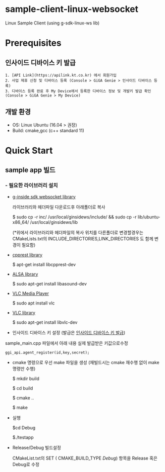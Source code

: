 # sample-client-linux-websocket
Linux Sample Client (using g-sdk-linux-ws lib)
# Prerequisites

## 인사이드 디바이스 키 발급
    1. [API Link](https://apilink.kt.co.kr) 에서 회원가입 
    2. 사업 제휴 신청 및 디바이스 등록 (Console > GiGA Genie > 인사이드 디바이스 등록)
    3. 디바이스 등록 완료 후 My Device에서 등록한 디바이스 정보 및 개발키 발급 확인 (Console > GiGA Genie > My Device)

## 개발 환경
*   OS: Linux Ubuntu (16.04 > 권장)
*   Build: cmake,gcc (c++ standard 11)


# Quick Start
    

## sample app 빌드
### - 필요한 라이브러리 설치
* [g-inside sdk websocket library](https://github.com/gigagenie/ginside-sdk/tree/master/g-sdk-linux-ws)
    
    라이브러리와 헤더파일 다운로드후 아래폴더로 복사
    
    $ sudo cp -r inc/ /usr/local/ginsidews/include/ && sudo cp -r lib/ubuntu-x86_64/ /usr/local/ginsidews/lib
    
    (*위에서 라이브러리와 헤더파일의 복사 위치를 다른폴더로 변경할경우는 CMakeLists.txt의 INCLUDE_DIRECTORIES,LINK_DIRECTORIES 도 함께 변경이 필요함)

* [cpprest library](https://github.com/microsoft/cpprestsdk)

    $ apt-get install libcpprest-dev
    
* [ALSA library](https://www.alsa-project.org/wiki/Main_Page)

    $ sudo apt-get install libasound-dev
* [VLC Media Player](https://www.videolan.org/index.ko.html)

    $ sudo apt install vlc
* [VLC library](https://www.videolan.org/vlc/libvlc.html)

    $ sudo apt-get install libvlc-dev

* 인사이드 디바이스 키 설정 (발급은 [인사이드 디바이스 키 발급](https://gitlab.gigagenie.ai/gigagenie-inside/g-sdk-linux-ws#%EC%9D%B8%EC%82%AC%EC%9D%B4%EB%93%9C-%EB%94%94%EB%B0%94%EC%9D%B4%EC%8A%A4-%ED%82%A4-%EB%B0%9C%EA%B8%89))

sample_main.cpp 파일에서 아래 내용 실제 발급받은 키값으로수정

`ggi_api.agent_register(id,key,secret);`

* cmake 명령으로 우선 make 파일을 생성 (재빌드시는 cmake 재수행 없이 make 명령만 수행)

    $ mkdir build
    
    $ cd build
    
    $ cmake ..
    
    $ make
    
* 실행

    $cd Debug
    
    $./testapp
    
* Release/Debug 빌드설정 

    CMakeList.txt의 SET ( CMAKE_BUILD_TYPE *Debug*) 항목을 Release 혹은 Debug로 수정
